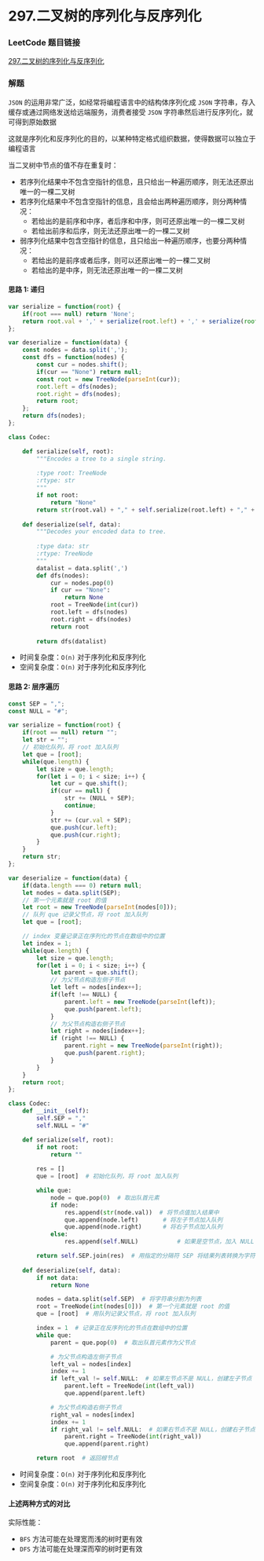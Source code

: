 # 297.二叉树的序列化与反序列化

### LeetCode 题目链接

[297.二叉树的序列化与反序列化](https://leetcode.cn/problems/serialize-and-deserialize-binary-tree/)

### 解题

`JSON` 的运用非常广泛，如经常将编程语言中的结构体序列化成 `JSON` 字符串，存入缓存或通过网络发送给远端服务，消费者接受 `JSON` 字符串然后进行反序列化，就可得到原始数据

这就是序列化和反序列化的目的，以某种特定格式组织数据，使得数据可以独立于编程语言

当二叉树中节点的值不存在重复时：
- 若序列化结果中不包含空指针的信息，且只给出一种遍历顺序，则无法还原出唯一的一棵二叉树
- 若序列化结果中不包含空指针的信息，且会给出两种遍历顺序，则分两种情况：
  - 若给出的是前序和中序，者后序和中序，则可还原出唯一的一棵二叉树
  - 若给出前序和后序，则无法还原出唯一的一棵二叉树
- 弱序列化结果中包含空指针的信息，且只给出一种遍历顺序，也要分两种情况：
  - 若给出的是前序或者后序，则可以还原出唯一的一棵二叉树
  - 若给出的是中序，则无法还原出唯一的一棵二叉树

#### 思路 1: 递归

```js
var serialize = function(root) {
    if(root === null) return 'None';
    return root.val + ',' + serialize(root.left) + ',' + serialize(root.right);
};

var deserialize = function(data) {
    const nodes = data.split(',');
    const dfs = function(nodes) {
        const cur = nodes.shift();
        if(cur == "None") return null;
        const root = new TreeNode(parseInt(cur));
        root.left = dfs(nodes);
        root.right = dfs(nodes);
        return root;
    };
    return dfs(nodes);
};
```
```python
class Codec:

    def serialize(self, root):
        """Encodes a tree to a single string.
        
        :type root: TreeNode
        :rtype: str
        """
        if not root:
            return "None"
        return str(root.val) + "," + self.serialize(root.left) + "," + self.serialize(root.right)
        
    def deserialize(self, data):
        """Decodes your encoded data to tree.
        
        :type data: str
        :rtype: TreeNode
        """
        datalist = data.split(',')
        def dfs(nodes):
            cur = nodes.pop(0)
            if cur == "None":
                return None
            root = TreeNode(int(cur))
            root.left = dfs(nodes)
            root.right = dfs(nodes)
            return root
        
        return dfs(datalist)
```
- 时间复杂度：`O(n)` 对于序列化和反序列化
- 空间复杂度：`O(n)` 对于序列化和反序列化

#### 思路 2: 层序遍历

```js
const SEP = ",";
const NULL = "#";

var serialize = function(root) {
    if(root == null) return "";
    let str = "";
    // 初始化队列，将 root 加入队列
    let que = [root];
    while(que.length) {
        let size = que.length;
        for(let i = 0; i < size; i++) {
            let cur = que.shift();
            if(cur == null) {
                str += (NULL + SEP);
                continue;
            }
            str += (cur.val + SEP);
            que.push(cur.left);
            que.push(cur.right);
        }
    }
    return str;
};

var deserialize = function(data) {
    if(data.length === 0) return null;
    let nodes = data.split(SEP);
    // 第一个元素就是 root 的值
    let root = new TreeNode(parseInt(nodes[0]));
    // 队列 que 记录父节点，将 root 加入队列
    let que = [root];

    // index 变量记录正在序列化的节点在数组中的位置
    let index = 1;
    while(que.length) {
        let size = que.length;
        for(let i = 0; i < size; i++) {
            let parent = que.shift();
            // 为父节点构造左侧子节点
            let left = nodes[index++];
            if(left !== NULL) {
                parent.left = new TreeNode(parseInt(left));
                que.push(parent.left);
            }
            // 为父节点构造右侧子节点
            let right = nodes[index++];
            if (right !== NULL) {
                parent.right = new TreeNode(parseInt(right));
                que.push(parent.right);
            }
        }
    }
    return root;
};
```
```python
class Codec:
    def __init__(self):
        self.SEP = ","
        self.NULL = "#"

    def serialize(self, root):
        if not root:
            return ""
    
        res = []
        que = [root]  # 初始化队列，将 root 加入队列

        while que:
            node = que.pop(0)  # 取出队首元素
            if node:
                res.append(str(node.val))  # 将节点值加入结果中
                que.append(node.left)       # 将左子节点加入队列
                que.append(node.right)      # 将右子节点加入队列
            else:
                res.append(self.NULL)           # 如果是空节点，加入 NULL 标识

        return self.SEP.join(res)  # 用指定的分隔符 SEP 将结果列表转换为字符串
        
    def deserialize(self, data):
        if not data:
            return None

        nodes = data.split(self.SEP)  # 将字符串分割为列表
        root = TreeNode(int(nodes[0]))  # 第一个元素就是 root 的值
        que = [root]  # 用队列记录父节点，将 root 加入队列

        index = 1  # 记录正在反序列化的节点在数组中的位置
        while que:
            parent = que.pop(0)  # 取出队首元素作为父节点

            # 为父节点构造左侧子节点
            left_val = nodes[index]
            index += 1
            if left_val != self.NULL:  # 如果左节点不是 NULL，创建左子节点
                parent.left = TreeNode(int(left_val))
                que.append(parent.left)

            # 为父节点构造右侧子节点
            right_val = nodes[index]
            index += 1
            if right_val != self.NULL:  # 如果右节点不是 NULL，创建右子节点
                parent.right = TreeNode(int(right_val))
                que.append(parent.right)

        return root  # 返回根节点
```
- 时间复杂度：`O(n)` 对于序列化和反序列化
- 空间复杂度：`O(n)` 对于序列化和反序列化

#### 上述两种方式的对比

实际性能：
- `BFS` 方法可能在处理宽而浅的树时更有效
- `DFS` 方法可能在处理深而窄的树时更有效